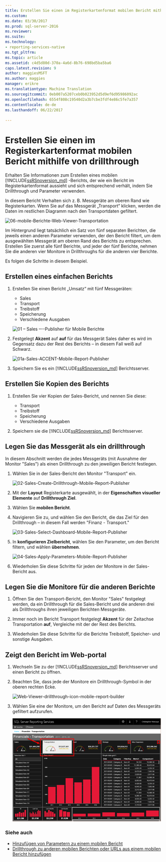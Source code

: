 ```yaml
---
title: Erstellen Sie einen im Registerkartenformat mobilen Bericht mithilfe von Drillthrough | Reporting Services-mobile-Berichte | Microsoft Docs
ms.custom: 
ms.date: 03/30/2017
ms.prod: sql-server-2016
ms.reviewer: 
ms.suite: 
ms.technology:
- reporting-services-native
ms.tgt_pltfrm: 
ms.topic: article
ms.assetid: c4d5d80d-370a-4a6d-8b76-698bd5ba5ba6
caps.latest.revision: 9
author: maggiesMSFT
ms.author: maggies
manager: erikre
ms.translationtype: Machine Translation
ms.sourcegitcommit: 0eb007a5207ceb0b023952d5d9ef6d95986092ac
ms.openlocfilehash: 6554f808c19540d2a3b7cbe3fdf4e86c5fe7a357
ms.contentlocale: de-de
ms.lasthandoff: 06/22/2017

---
```

# <a name="create-a-tabbed-mobile-report-by-using-drillthrough"></a>Erstellen Sie einen im Registerkartenformat mobilen Bericht mithilfe von drillthrough
Erhalten Sie Informationen zum Erstellen eines mobilen [!INCLUDE[ssRSnoversion_md](../../includes/ssrsnoversion-md.md)] -Berichts, der wie ein Bericht im Registerkartenformat aussieht und sich entsprechend verhält, indem Sie Drillthrough und Parameter verwenden.

In diesem Bericht Verhalten sich z. B. Messgeräte am oberen Rand wie Registerkarten. Wenn Sie auf das Messgerät „Transport“ klicken, werden die Daten im restlichen Diagramm nach den Transportdaten gefiltert.

![06-mobile-Berichte-Web-Viewer-Transportation](../../reporting-services/mobile-reports/media/tabbed-mobile-report-web-viewer-transportation-complete.png)

Im Hintergrund liegt tatsächlich ein Satz von fünf separaten Berichten, die jeweils einen anderen Parameter verwenden, der den Bericht filtert, um dem ausgewählten Messgerät am oberen Rand des Berichts zu entsprechen. Erstellen Sie zuerst alle fünf Berichte, und jeder der fünf Berichte, nehmen Sie die anderen vier Monitore in Drillthroughs für die anderen vier Berichte.

Es folgen die Schritte in diesem Beispiel.

## <a name="create-the-basic-report"></a>Erstellen eines einfachen Berichts

1. Erstellen Sie einen Bericht „Umsatz“ mit fünf Messgeräten:

    * Sales
    * Transport
    * Treibstoff
    * Speicherung
    * Verschiedene Ausgaben

   ![01 – Sales –--Publisher für Mobile Berichte](../../reporting-services/mobile-reports/media/01-sales-mobile-report-publisher.png)
    
2. Festgelegt **Akzent** auf **auf** für das Messgerät Sales daher es wird im Gegensatz dazu der Rest des Berichts – in diesem Fall weiß auf Schwarz.

    ![01a-Sales-ACCENT-Mobile-Report-Publisher](../../reporting-services/mobile-reports/media/01a-sales-accent-mobile-report-publisher.png)
    
3. Speichern Sie es ein [!INCLUDE[ssRSnoversion_md](../../includes/ssrsnoversion-md.md)] Berichtsserver.

## <a name="make-copies-of-the-report"></a>Erstellen Sie Kopien des Berichts

1. Erstellen Sie vier Kopien der Sales-Bericht, und nennen Sie diese: 

    * Transport
    * Treibstoff
    * Speicherung
    * Verschiedene Ausgaben

3. Speichern sie die [!INCLUDE[ssRSnoversion_md](../../includes/ssrsnoversion-md.md)] Berichtsserver.

## <a name="set-the-gauge-as-a-drillthrough"></a>Legen Sie das Messgerät als ein drillthrough

In diesem Abschnitt werden die jedes Messgeräts (mit Ausnahme der Monitor "Sales") als einen Drillthrough zu den jeweiligen Bericht festlegen.

1. Wählen Sie in der Sales-Bericht den Monitor "Transport" ein.

    ![02-Sales-Create-Drillthrough-Mobile-Report-Publisher](../../reporting-services/mobile-reports/media/02-sales-create-drillthrough-mobile-report-publisher.png)

2. Mit der **Layout** Registerkarte ausgewählt, in der **Eigenschaften visueller Elemente** auf **Drillthrough Ziel**.

3. Wählen Sie **mobilen Bericht**.

4. Navigieren Sie zu, und wählen Sie den Bericht, die das Ziel für den Drillthrough – in diesem Fall werden "Finanz - Transport."

    ![03-Sales-Select-Dashboard-Mobile-Report-Publisher](../../reporting-services/mobile-reports/media/03-sales-select-dashboard-mobile-report-publisher.png)

5. In **konfigurieren Zielbericht**, wählen Sie den Parameter, um den Bericht filtern, und wählen **übernehmen**.

   ![04-Sales-Apply-Parameters-Mobile-Report-Publisher](../../reporting-services/mobile-reports/media/04-sales-apply-parameters-mobile-report-publisher.png)
   
6. Wiederholen Sie diese Schritte für jeden der Monitore in der Sales-Bericht aus. 

## <a name="set-the-gauges-for-the-other-reports"></a>Legen Sie die Monitore für die anderen Berichte

1.  Öffnen Sie den Transport-Bericht, den Monitor "Sales" festgelegt werden, da ein Drillthrough für die Sales-Bericht und die anderen drei als Drillthroughs ihren jeweiligen Berichten Messgeräte.

2. Immer noch im Bericht Transport festgelegt **Akzent** für der Zeitachse Transportation **auf**, Vergleiche mit der der Rest des Berichts.

3. Wiederholen Sie diese Schritte für die Berichte Treibstoff, Speicher- und sonstige Ausgaben. 

## <a name="view-the-report-in-the-web-portal"></a>Zeigt den Bericht im Web-portal

1. Wechseln Sie zu der [!INCLUDE[ssRSnoversion_md](../../includes/ssrsnoversion-md.md)] Berichtsserver und einen Bericht zu öffnen. 

2. Beachten Sie, dass jede der Monitore ein Drillthrough-Symbol in der oberen rechten Ecke.

    ![Web-Viewer-drillthrough-icon-mobile-report-builder](../../reporting-services/mobile-reports/media/web-viewer-drillthrough-icon-mobile-report-builder.png)

3. Wählen Sie eine der Monitore, um den Bericht auf Daten des Messgeräts gefiltert aufzurufen.

   ![06-mobile-Berichte-Web-Viewer-Transportation](../../reporting-services/mobile-reports/media/06-mobile-report-web-viewer-transportation.png)

### <a name="see-also"></a>Siehe auch
    
* [Hinzufügen von Parametern zu einem mobilen Bericht](../../reporting-services/mobile-reports/add-parameters-to-a-mobile-report-reporting-services.md)
* [Drillthrough zu anderen mobilen Berichten oder URLs aus einem mobilen Bericht hinzufügen](../../reporting-services/mobile-reports/add-drillthrough-from-a-mobile-report-to-other-mobile-reports-or-urls.md)




  


